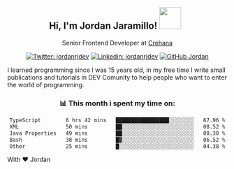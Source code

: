 <div align="center">
<h2 style="margin-right:10px;">Hi, I'm Jordan Jaramillo! <img src="https://media.giphy.com/media/Wj7lNjMNDxSmc/source.gif" width="50" > </h2>

<p>Senior Frontend Developer at <a href="https://www.crehana.com/">Crehana</a></p>

[![Twitter: jordanrjdev](https://img.shields.io/twitter/follow/jordanrjdev?style=social)](https://twitter.com/jordanrjdev)
[![Linkedin: jordanrjdev](https://img.shields.io/badge/-jordanrjdev-blue?style=flat-square&logo=Linkedin&logoColor=white&link=https://www.linkedin.com/in/jordanrjdev/)](https://www.linkedin.com/in/jordanrjdev/)
[![GitHub Jordan](https://img.shields.io/github/followers/jnadroj?label=follow&style=social)](https://github.com/jnadroj)

</div>
I learned programming since I was 15 years old, in my free time I write small publications and tutorials in DEV Comunity to help people who want to enter the world of programming.

<div align="center">

### 📊 **This month i spent my time on:**

<!--START_SECTION:waka-->

```txt
TypeScript        6 hrs 42 mins   █████████████████░░░░░░░░   67.96 %
XML               50 mins         ██░░░░░░░░░░░░░░░░░░░░░░░   08.52 %
Java Properties   49 mins         ██░░░░░░░░░░░░░░░░░░░░░░░   08.30 %
Bash              38 mins         █▓░░░░░░░░░░░░░░░░░░░░░░░   06.52 %
Other             25 mins         █░░░░░░░░░░░░░░░░░░░░░░░░   04.38 %
```

<!--END_SECTION:waka-->

</div>

With ❤️ Jordan

